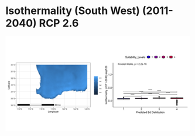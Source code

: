 # Isothermality (South West) (2011-2040) RCP 2.6
![image info](../../Analysis_Plots/South_West_Extent_OnlyEnvs/Isothermality_SW_1140_126.png)
